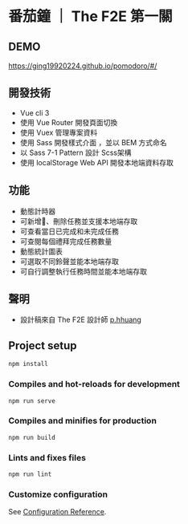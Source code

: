 # 番茄鐘 ｜ The F2E 第一關

## DEMO
  <https://ging19920224.github.io/pomodoro/#/>

## 開發技術
  * Vue cli 3
  * 使用 Vue Router 開發頁面切換
  * 使用 Vuex 管理專案資料
  * 使用 Sass 開發樣式介面 ，並以 BEM 方式命名
  * 以 Sass 7-1 Pattern 設計 Scss架構
  * 使用 localStorage Web API 開發本地端資料存取

## 功能
 * 動態計時器
 * 可新增、刪除任務並支援本地端存取
 * 可查看當日已完成和未完成任務
 * 可查閱每個禮拜完成任務數量
 * 動態統計圖表
 * 可選取不同鈴聲並能本地端存取
 * 可自行調整執行任務時間並能本地端存取

## 聲明
* 設計稿來自 The F2E 設計師 [p.hhuang](https://challenge.thef2e.com/user/1683)

## Project setup
```
npm install
```

### Compiles and hot-reloads for development
```
npm run serve
```

### Compiles and minifies for production
```
npm run build
```

### Lints and fixes files
```
npm run lint
```

### Customize configuration
See [Configuration Reference](https://cli.vuejs.org/config/).
